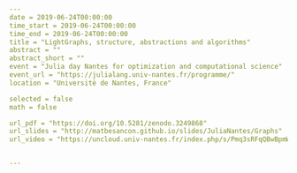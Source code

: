 ```yaml
---
date = 2019-06-24T00:00:00
time_start = 2019-06-24T00:00:00
time_end = 2019-06-24T00:00:00
title = "LightGraphs, structure, abstractions and algorithms"
abstract = ""
abstract_short = ""
event = "Julia day Nantes for optimization and computational science"
event_url = "https://julialang.univ-nantes.fr/programme/"
location = "Université de Nantes, France"

selected = false
math = false

url_pdf = "https://doi.org/10.5281/zenodo.3249868"
url_slides = "http://matbesancon.github.io/slides/JuliaNantes/Graphs"
url_video = "https://uncloud.univ-nantes.fr/index.php/s/Pmq3sRFqQBwBpmW"


---
```

